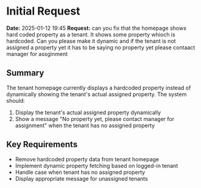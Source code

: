 # Initial Request

**Date:** 2025-01-12 19:45
**Request:** can you fix that the homepage shows hard coded property as a tenant. It shows some property whioch is hardcoded. Can you please make it dynamic and if the tenant is not assigned a property yet it has to be saying no property yet please contaact manager for assginment

## Summary
The tenant homepage currently displays a hardcoded property instead of dynamically showing the tenant's actual assigned property. The system should:
1. Display the tenant's actual assigned property dynamically
2. Show a message "No property yet, please contact manager for assignment" when the tenant has no assigned property

## Key Requirements
- Remove hardcoded property data from tenant homepage
- Implement dynamic property fetching based on logged-in tenant
- Handle case when tenant has no assigned property
- Display appropriate message for unassigned tenants